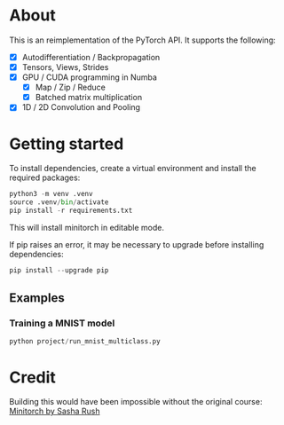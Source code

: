 # About 

This is an reimplementation of the PyTorch API. It supports the following:

- [x] Autodifferentiation / Backpropagation
- [x] Tensors, Views, Strides
- [x] GPU / CUDA programming in Numba
  - [x] Map / Zip / Reduce
  - [x] Batched matrix multiplication
- [x] 1D / 2D Convolution and Pooling

# Getting started

To install dependencies, create a virtual environment and install the required packages:
```python
python3 -m venv .venv
source .venv/bin/activate
pip install -r requirements.txt
```
This will install minitorch in editable mode.

If pip raises an error, it may be necessary to upgrade before installing dependencies:
```python
pip install --upgrade pip
```
## Examples
### Training a MNIST model

```python
python project/run_mnist_multiclass.py 
```

# Credit

Building this would have been impossible without the original course:
[Minitorch by Sasha Rush](https://minitorch.github.io/)
